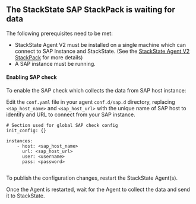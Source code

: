## The StackState SAP StackPack is waiting for data

The following prerequisites need to be met:

* StackState Agent V2 must be installed on a single machine which can connect to SAP Instance and StackState. (See the [StackState Agent V2 StackPack](/#/stackpacks/stackstate-agent-v2/) for more details)
* A SAP instance must be running.


#### Enabling SAP check
To enable the SAP check which collects the data from SAP host instance:

Edit the `conf.yaml` file in your agent `conf.d/sap.d` directory, replacing `<sap_host_name>` and `<sap_host_url>` with the unique name of SAP host to identify and URL to connect from your SAP instance.

```
# Section used for global SAP check config
init_config: {}

instances:
    - host: <sap_host_name>
      url: <sap_host_url>
      user: <username>
      pass: <password>
    
```

To publish the configuration changes, restart the StackState Agent(s).

Once the Agent is restarted, wait for the Agent to collect the data and send it to StackState.
